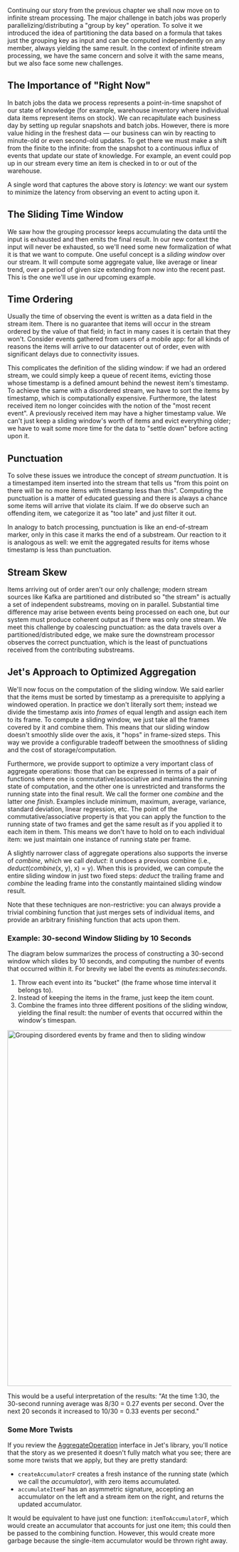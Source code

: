Continuing our story from the previous chapter we shall now move on to infinite stream processing. The major challenge in batch jobs was properly parallelizing/distributing a "group by key" operation. To solve it we introduced the idea of partitioning the data based on a formula that takes just the grouping key as input and can be computed independently on any member, always yielding the same result. In the context of infinite stream processing, we have the same concern and solve it with the same means, but we also face some new challenges.

## The Importance of "Right Now"

In batch jobs the data we process represents a point-in-time snapshot of our state of knowledge (for example, warehouse inventory where individual data items represent items on stock). We can recapitulate each business day by setting up regular snapshots and batch jobs. However, there is more value hiding in the freshest data &mdash; our business can win by reacting to minute-old or even second-old updates. To get there we must make a shift from the finite to the infinite: from the snapshot to a continuous influx of events that update our state of knowledge. For example, an event could pop up in our stream every time an item is checked in to or out of the warehouse.

A single word that captures the above story is _latency_: we want our system to minimize the latency from observing an event to acting upon it.


## The Sliding Time Window

We saw how the grouping processor keeps accumulating the data until the input is exhausted and then emits the final result. In our new context the input will never be exhausted, so we'll need some new formalization of what it is that we want to compute. One useful concept is a _sliding window_ over our stream. It will compute some aggregate value, like average or linear trend, over a period of given size extending from now into the recent past. This is the one we'll use in our upcoming example.


## Time Ordering

Usually the time of observing the event is written as a data field in the stream item. There is no guarantee that items will occur in the stream ordered by the value of that field; in fact in many cases it is certain that they won't. Consider events gathered from users of a mobile app: for all kinds of reasons the items will arrive to our datacenter out of order, even with significant delays due to connectivity issues. 

This complicates the definition of the sliding window: if we had an ordered stream, we could simply keep a queue of recent items, evicting those whose timestamp is a defined amount behind the newest item's timestamp. To achieve the same with a disordered stream, we have to sort the items by timestamp, which is computationally expensive. Furthermore, the latest received item no longer coincides with the notion of the "most recent event". A previously received item may have a higher timestamp value. We can't just keep a sliding window's worth of items and evict everything older; we have to wait some more time for the data to "settle down" before acting upon it. 

## Punctuation

To solve these issues we introduce the concept of _stream punctuation_. It is a timestamped item inserted into the stream that tells us "from this point on there will be no more items with timestamp less than this". Computing the punctuation is a matter of educated guessing and there is always a chance some items will arrive that violate its claim. If we do observe such an offending item, we categorize it as "too late" and just filter it out.

In analogy to batch processing, punctuation is like an end-of-stream marker, only in this case it marks the end of a substream. Our reaction to it is analogous as well: we emit the aggregated results for items whose timestamp is less than punctuation.

## Stream Skew

Items arriving out of order aren't our only challenge; modern stream sources like Kafka are partitioned and distributed so "the stream" is actually a set of independent substreams, moving on in parallel. Substantial time difference may arise between events being processed on each one, but our system must produce coherent output as if there was only one stream. We meet this challenge by coalescing punctuation: as the data travels over a partitioned/distributed edge, we make sure the downstream processor observes the correct punctuation, which is the least of punctuations received from the contributing substreams.


## Jet's Approach to Optimized Aggregation

We'll now focus on the computation of the sliding window. We said earlier that the items must be sorted by timestamp as a prerequisite to applying a windowed operation. In practice we don't literally sort them; instead we divide the timestamp axis into _frames_ of equal length and assign each item to its frame. To compute a sliding window, we just take all the frames covered by it and combine them. This means that our sliding window doesn't smoothly slide over the axis, it "hops" in frame-sized steps. This way we provide a configurable tradeoff between the smoothness of sliding and the cost of storage/computation.

Furthermore, we provide support to optimize a very important class of aggregate operations: those that can be expressed in terms of a pair of functions where one is commutative/associative and maintains the running state of computation, and the other one is unrestricted and transforms the running state into the final result. We call the former one _combine_ and the latter one _finish_. Examples include minimum, maximum, average, variance, standard deviation, linear regression, etc. The point of the commutative/associative property is that you can apply the function to the running state of two frames and get the same result as if you applied it to each item in them. This means we don't have to hold on to each individual item: we just maintain one instance of running state per frame.

A slightly narrower class of aggregate operations also supports the inverse of _combine_, which we call _deduct_: it undoes a previous combine (i.e., _deduct_(_combine_(x, y), x) = y). When this is provided, we can compute the entire sliding window in just two fixed steps: _deduct_ the trailing frame and _combine_ the leading frame into the constantly maintained sliding window result.

Note that these techniques are non-restrictive: you can always provide a trivial combining function that just merges sets of individual items, and provide an arbitrary finishing function that acts upon them.

### Example: 30-second Window Sliding by 10 Seconds

The diagram below summarizes the process of constructing a 30-second window which slides by 10 seconds, and computing the number of events that occurred within it. For brevity we label the events as _minutes:seconds_.

1. Throw each event into its "bucket" (the frame whose time interval it belongs to).
2. Instead of keeping the items in the frame, just keep the item count.
3. Combine the frames into three different positions of the sliding window, yielding the final result: the number of events that occurred within the window's timespan.

<img alt="Grouping disordered events by frame and then to sliding window" 
    src="../images/windowing-frames.png"
    width="800"/>

This would be a useful interpretation of the results: "At the time 1:30, the 30-second running average was 8/30 = 0.27 events per second. Over the next 20 seconds it increased to 10/30 = 0.33 events per second."

### Some More Twists

If you review the [AggregateOperation](
https://github.com/hazelcast/hazelcast-jet/blob/master/hazelcast-jet-core/src/main/java/com/hazelcast/jet/AggregateOperation.java)
interface in Jet's library, you'll notice that the story as we presented it doesn't fully match what you see; there are some more twists that we apply, but they are pretty standard:

- `createAccumulatorF` creates a fresh instance of the running state (which we call the _accumulator_), with zero items accumulated.
- `accumulateItemF` has an asymmetric signature, accepting an accumulator on the left and a stream item on the right, and returns the updated accumulator.

It would be equivalent to have just one function: `itemToAccumulatorF`, which would create an accumulator that accounts for just one item; this could then be passed to the combining function. However, this would create more garbage because the single-item accumulator would be thrown right away.
